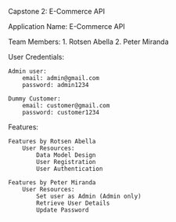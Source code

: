 Capstone 2: E-Commerce API

Application Name: E-Commerce API

Team Members:
	1. Rotsen Abella
	2. Peter Miranda

User Credentials:

	Admin user:
		email: admin@gmail.com
		password: admin1234

	Dummy Customer:
		email: customer@gmail.com
		password: customer1234

Features:
	
	Features by Rotsen Abella
		User Resources:
			Data Model Design
			User Registration
			User Authentication

	Features by Peter Miranda
		User Resources:
			Set user as Admin (Admin only)
			Retrieve User Details
			Update Password
